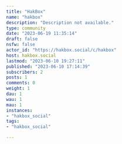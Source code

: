 ```yaml
---
title: "HakBox" 
name: "hakbox"
description: "Description not available."
type: community
date: "2023-06-19 11:35:14"
draft: false
nsfw: false
actor_id: "https://hakbox.social/c/hakbox"
host: hakbox.social
lastmod: "2023-06-10 19:27:11"
published: "2023-06-10 17:14:39"
subscribers: 2
posts: 1
comments: 0
weight: 1
dau: 1
wau: 1
mau: 1
instances:
- "hakbox_social"
tags: 
- "hakbox_social"

---
```


